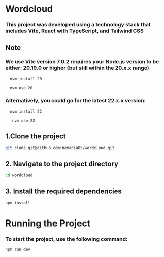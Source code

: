 # Wordcloud


### This project was developed using a technology stack that includes Vite, React with TypeScript, and Tailwind CSS

## Note

### We use Vite version 7.0.2 requires your Node.js version to be either: 20.19.0 or higher (but still within the 20.x.x range)

```sh
  nvm install 20
  ```

```sh
  nvm use 20
```


### Alternatively, you could go for the latest 22.x.x version:

```sh
  nvm install 22
  ```

```sh
   nvm use 22
  ```


## 1.Clone the project

```sh
git clone git@github.com:nemanja85/wordcloud.git
```

## 2. Navigate to the project directory

```sh
cd wordcloud
```



## 3. Install the required dependencies

```sh
npm install
```


# Running the Project
### To start the project, use the following command:

```sh
npm run dev
```



